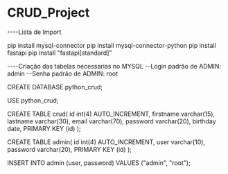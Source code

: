 # CRUD_Project

----Lista de Import

pip install mysql-connector
pip install mysql-connector-python
pip install fastapi
pip install "fastapi[standard]"

----Criação das tabelas necessarias no MYSQL
--Login padrão de ADMIN: admin
--Senha padrão de ADMIN: root

CREATE DATABASE python_crud;

USE python_crud;

CREATE TABLE crud(
id int(4) AUTO_INCREMENT,
firstname varchar(15),
lastname varchar(30),
email varchar(70),
password varchar(20),
birthday date,
PRIMARY KEY (id)
);

CREATE TABLE admin(
id int(4) AUTO_INCREMENT,
user varchar(10),
password varchar(20),
PRIMARY KEY (id)
);

INSERT INTO admin (user, password) VALUES ("admin", "root");
